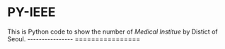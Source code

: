 # PY-IEEE
This is Python code to show the number of *Medical Institue* by Distict of Seoul.
                                          ----------------    ================
